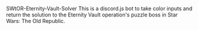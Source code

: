 SWtOR-Eternity-Vault-Solver
This is a discord.js bot to take color inputs and return the solution to the Eternity Vault operation's puzzle boss in Star Wars: The Old Republic.
